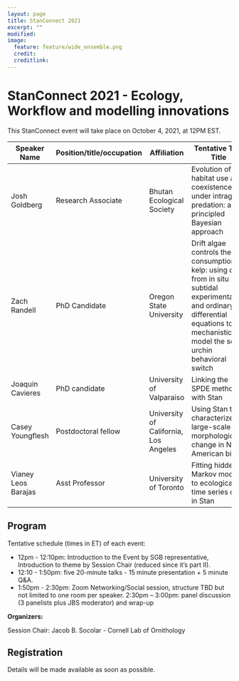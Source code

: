 ```yaml
---
layout: page
title: StanConnect 2021
excerpt: ""
modified:
image:
  feature: feature/wide_ensemble.png
  credit:
  creditlink:
---
```



# StanConnect 2021 - Ecology, Workflow and modelling innovations

This StanConnect event will take place on October 4, 2021, at 12PM EST. 

|     Speaker Name    |     Position/title/occupation    |     Affiliation    |     Tentative Talk   Title    |
|-|-|-|-|
|     Josh Goldberg    |     Research Associate    |     Bhutan Ecological Society          |     Evolution of   habitat use and coexistence under intraguild predation: a principled Bayesian   approach          |
|     Zach Randell    |     PhD Candidate    |     Oregon State University    |     Drift algae   controls the consumption of kelp: using data from in situ subtidal   experimentation and ordinary differential equations to mechanistically model   the sea urchin behavioral switch    |
|     Joaquin Cavieres    |     PhD candidate    |     University of Valparaiso     |     Linking the   SPDE method with Stan    |
|     Casey Youngflesh    |     Postdoctoral fellow    |     University of California, Los Angeles    |     Using Stan to   characterize large-scale morphological change in North American birds          |
|     Vianey Leos Barajas    |     Asst Professor    |     University of Toronto    |     Fitting hidden   Markov models to ecological time series data in Stan          |

## Program

Tentative schedule (times in ET) of each event: 
-	12pm - 12:10pm: Introduction to the Event by SGB representative, Introduction to theme by Session Chair (reduced since it’s part II).
-	12:10 - 1:50pm: five 20-minute talks - 15 minute presentation + 5 minute Q&A.
-	1:50pm - 2:30pm: Zoom Networking/Social session, structure TBD but not limited to one room per speaker.
2:30pm – 3:00pm: panel discussion (3 panelists plus JBS moderator) and wrap-up


**Organizers:**

Session Chair: Jacob B. Socolar - Cornell Lab of Ornithology

## Registration

Details will be made available as soon as possible. 

